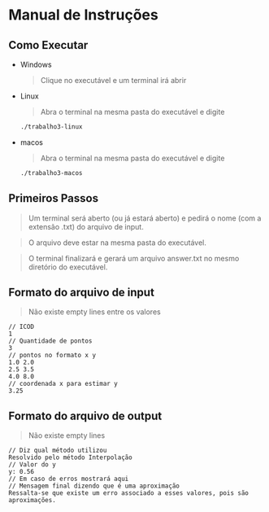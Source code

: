 # Manual de Instruções

## Como Executar

+ Windows

  > Clique no executável e um terminal irá abrir

+ Linux

  > Abra o terminal na mesma pasta do executável e digite

  ```bash
  ./trabalho3-linux
  ```

+ macos

  > Abra o terminal na mesma pasta do executável e digite

  ```bash
  ./trabalho3-macos
  ```

## Primeiros Passos

> Um terminal será aberto (ou já estará aberto) e pedirá o nome (com a extensão .txt) do arquivo de input.

> O arquivo deve estar na mesma pasta do executável.

> O terminal finalizará e gerará um arquivo answer.txt no mesmo diretório do executável.

## Formato do arquivo de input

> Não existe empty lines entre os valores

```jsonc
// ICOD
1
// Quantidade de pontos
3
// pontos no formato x y
1.0 2.0
2.5 3.5
4.0 8.0
// coordenada x para estimar y
3.25
```

## Formato do arquivo de output

> Não existe empty lines

```jsonc
// Diz qual método utilizou
Resolvido pelo método Interpolação
// Valor do y
y: 0.56
// Em caso de erros mostrará aqui
// Mensagem final dizendo que é uma aproximação
Ressalta-se que existe um erro associado a esses valores, pois são aproximações.
```

